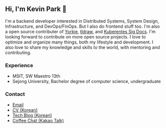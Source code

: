 ## Hi, I'm Kevin Park 👋
 
I'm a backend developer interested in Distributed Systems, System Design, Infrastructure, and DevOps/FinOps. But I also do frontend stuff too.
I'm also a open source contributer of [Yorkie](https://github.com/yorkie-team/yorkie), [tldraw](https://github.com/tldraw/tldraw), and [Kuberentes Sig Docs](https://github.com/kubernetes/website). I'm looking forward to contribute on more open source projects.
I love to optimize and organize many things, both my lifestyle and development.
I also love to share my knowledge and skills to the world, with mentoring and contributing.

### Experience

- MSIT, SW Maestro 13th
- Sejong University, Bachelor degree of computer science, undergraduate

### Contact

- [Email](mailto:krapi0314@gmail.com)
- [CV (Korean)](https://bit.ly/3E2Bzei)
- [Tech Blog (Korean)](https://krapi0314.tistory.com/)
- [Coffee Chat (Kakao Talk)](https://open.kakao.com/o/sv3f7T0e)
